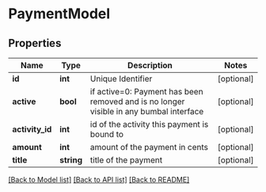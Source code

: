 # PaymentModel

## Properties
Name | Type | Description | Notes
------------ | ------------- | ------------- | -------------
**id** | **int** | Unique Identifier | [optional] 
**active** | **bool** | if active&#x3D;0: Payment has been removed and is no longer visible in any bumbal interface | [optional] 
**activity_id** | **int** | id of the activity this payment is bound to | [optional] 
**amount** | **int** | amount of the payment in cents | [optional] 
**title** | **string** | title of the payment | [optional] 

[[Back to Model list]](../README.md#documentation-for-models) [[Back to API list]](../README.md#documentation-for-api-endpoints) [[Back to README]](../README.md)



